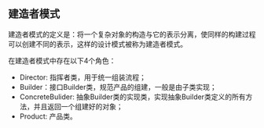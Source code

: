 ## 建造者模式

建造者模式的定义是：将一个复杂对象的构造与它的表示分离，使同样的构建过程可以创建不同的表示，这样的设计模式被称为建造者模式。

在建造者模式中存在以下4个角色：

* Director: 指挥者类，用于统一组装流程；
* Builder：接口Builder类，规范产品的组建，一般是由子类实现；
* ConcreteBulider: 抽象Builder类的实现类，实现抽象Builder类定义的所有方法，并且返回一个组建好的对象；
*  Product: 产品类。
